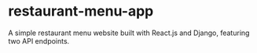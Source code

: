# restaurant-menu-app
A simple restaurant menu website built with React.js and Django, featuring two API endpoints.
